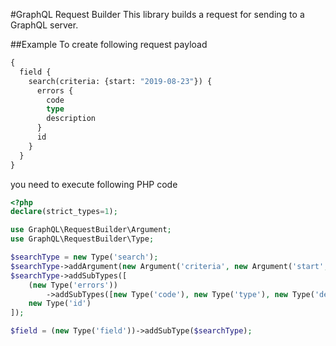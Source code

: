 #GraphQL Request Builder
This library builds a request for sending to a GraphQL server.

##Example
To create following request payload
```graphql
{
  field {
    search(criteria: {start: "2019-08-23"}) {
      errors {
        code
        type
        description
      }
      id
    }
  }
}
```

you need to execute following PHP code
```php
<?php
declare(strict_types=1);

use GraphQL\RequestBuilder\Argument;
use GraphQL\RequestBuilder\Type;

$searchType = new Type('search');
$searchType->addArgument(new Argument('criteria', new Argument('start', '2019-08-23')));
$searchType->addSubTypes([
    (new Type('errors'))
        ->addSubTypes([new Type('code'), new Type('type'), new Type('description')]),
    new Type('id')
]);

$field = (new Type('field'))->addSubType($searchType);
```